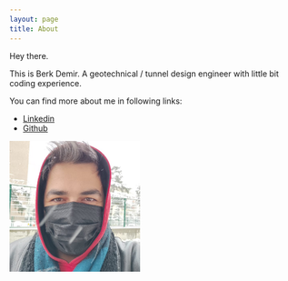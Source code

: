```yaml
---
layout: page
title: About
---
```


Hey there.

This is Berk Demir. A geotechnical / tunnel design engineer with little bit coding experience. 

You can find more about me in following links:

* [Linkedin](https://www.linkedin.com/in/bdberkdemir/)
* [Github](https://github.com/berkdemir)

<img src="profile.png" alt="img" style="zoom:50%;" />